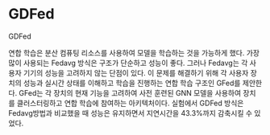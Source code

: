 # GDFed
GDFed

연합 학습은 분산 컴퓨팅 리소스를 사용하여 모델을 학습하는 것을 가능하게 했다. 
가장 많이 사용되는 Fedavg 방식은 구조가 단순하고 성능이 좋다. 
그러나 Fedavg는 각 사용자 기기의 성능을 고려하지 않는 단점이 있다. 
이 문제를 해결하기 위해 각 사용자 장치의 성능과 실시간 상태를 이해하고 학습을 진행하는 연합 학습 구조인 GFed를 제안한다. 
GFed는 각 장치의 현재 기능을 고려하여 사전 훈련된 GNN 모델을 사용하여 장치를 클러스터링하고 연합 학습에 참여하는 아키텍처이다. 
실험에서 GDFed 방식은 Fedavg방법과 비교했을 때 성능은 유지하면서 지연시간을 43.3%까지 감축시킬 수 있었다.
